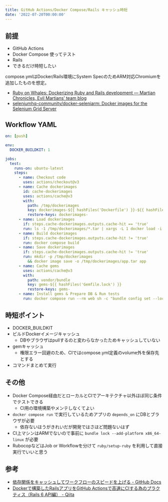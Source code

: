 ```yaml
---
title: GitHub Actions/Docker Compose/Rails キャッシュ時短
date: '2022-07-20T00:00:00'
---
```



## 前提

* GitHub Actions
* Docker Compose 使ってテスト
* Rails
* できるだけ時短したい

compose.ymlはDocker/Rails環境にSystem SpecのためARM対応Chromiumを追加したものを想定。

* [Ruby on Whales: Dockerizing Ruby and Rails development — Martian Chronicles, Evil Martians’ team blog](https://evilmartians.com/chronicles/ruby-on-whales-docker-for-ruby-rails-development)
* [seleniumhq\-community/docker\-seleniarm: Docker images for the Selenium Grid Server](https://github.com/seleniumhq-community/docker-seleniarm)

## Workflow YAML

```yaml
on: [push]

env:
  DOCKER_BUILDKIT: 1

jobs:
  test:
    runs-on: ubuntu-latest
    steps:
      - name: Checkout code
        uses: actions/checkout@v3
      - name: Cache dockerimages
        id: cache-dockerimages
        uses: actions/cache@v3
        with:
          path: /tmp/dockerimages
          key: dockerimages-${{ hashFiles('Dockerfile') }}-${{ hashFiles('compose.yml') }}
          restore-keys: dockerimages-
      - name: Load dockerimages
        if: steps.cache-dockerimages.outputs.cache-hit == 'true'
        run: ls -1 /tmp/dockerimages/*.tar | xargs -L 1 docker load -i
      - name: Build dockerimages
        if: steps.cache-dockerimages.outputs.cache-hit != 'true'
        run: docker compose build
      - name: Save dockerimages
        if: steps.cache-dockerimages.outputs.cache-hit != 'true'
        run: mkdir -p /tmp/dockerimages
          && docker image save -o /tmp/dockerimages/app.tar app
      - name: Cache gems
        uses: actions/cache@v3
        with:
          path: vendor/bundle
          key: gems-${{ hashFiles('Gemfile.lock') }}
          restore-keys: gems-
      - name: Install gems & Prepare DB & Run tests
        run: docker compose run --rm web sh -c "bundle config set --local path 'vendor/bundle' && bundle && bundle exec rails db:setup RAILS_ENV=test && bundle exec rspec"
```

## 時短ポイント

* DOCKER_BUILDKIT
* ビルドDockerイメージキャッシュ
  * DBやブラウザはpullするのと変わらなかったためキャッシュしていない
* gemキャッシュ
  * 権限エラー回避のため、CIではcompose.yml定義のvolume外を保存先とする
* コマンドまとめて実行

## その他

* Docker Compose経由だとローカルとCIでアーキテクチャ以外ほぼ同じ条件でテストできる
  * CI用の環境構築やメンテしなくてよい
* `docker compose run` で実行しているためアプリの `depends_on` にDBとブラウザが必要
  * 依存ないほうがきれいだが開発ではさほど問題ないはず
* CI上マシンはARMでないので事前に `bundle lock --add-platform x86_64-linux` が必要
* RubocopなどはJob or Workflowを分けて `ruby/setup-ruby` を利用して直接実行でいいと思う

## 参考

* [依存関係をキャッシュしてワークフローのスピードを上げる \- GitHub Docs](https://docs.github.com/ja/actions/using-workflows/caching-dependencies-to-speed-up-workflows)
* [Dockerで構築したRailsアプリをGitHub Actionsで高速にCIする為のプラクティス（Rails 6 API編） \- Qiita](https://qiita.com/jpshadowapps/items/f32314ba827510cfe504)

